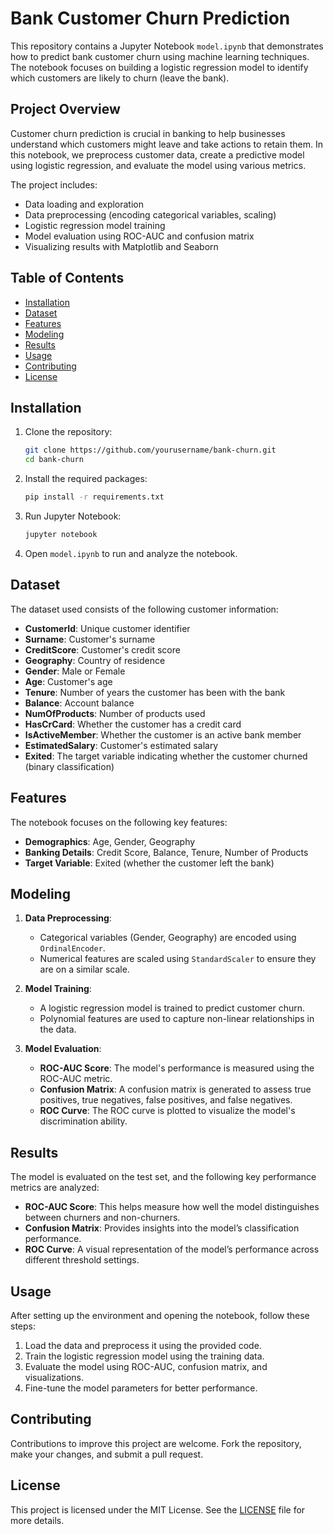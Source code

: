 # Bank Customer Churn Prediction

This repository contains a Jupyter Notebook `model.ipynb` that demonstrates how to predict bank customer churn using machine learning techniques. The notebook focuses on building a logistic regression model to identify which customers are likely to churn (leave the bank).

## Project Overview

Customer churn prediction is crucial in banking to help businesses understand which customers might leave and take actions to retain them. In this notebook, we preprocess customer data, create a predictive model using logistic regression, and evaluate the model using various metrics.

The project includes:
- Data loading and exploration
- Data preprocessing (encoding categorical variables, scaling)
- Logistic regression model training
- Model evaluation using ROC-AUC and confusion matrix
- Visualizing results with Matplotlib and Seaborn

## Table of Contents

- [Installation](#installation)
- [Dataset](#dataset)
- [Features](#features)
- [Modeling](#modeling)
- [Results](#results)
- [Usage](#usage)
- [Contributing](#contributing)
- [License](#license)

## Installation

1. Clone the repository:

    ```bash
    git clone https://github.com/yourusername/bank-churn.git
    cd bank-churn
    ```

2. Install the required packages:

    ```bash
    pip install -r requirements.txt
    ```

3. Run Jupyter Notebook:

    ```bash
    jupyter notebook
    ```

4. Open `model.ipynb` to run and analyze the notebook.

## Dataset

The dataset used consists of the following customer information:
- **CustomerId**: Unique customer identifier
- **Surname**: Customer's surname
- **CreditScore**: Customer's credit score
- **Geography**: Country of residence
- **Gender**: Male or Female
- **Age**: Customer's age
- **Tenure**: Number of years the customer has been with the bank
- **Balance**: Account balance
- **NumOfProducts**: Number of products used
- **HasCrCard**: Whether the customer has a credit card
- **IsActiveMember**: Whether the customer is an active bank member
- **EstimatedSalary**: Customer's estimated salary
- **Exited**: The target variable indicating whether the customer churned (binary classification)

## Features

The notebook focuses on the following key features:
- **Demographics**: Age, Gender, Geography
- **Banking Details**: Credit Score, Balance, Tenure, Number of Products
- **Target Variable**: Exited (whether the customer left the bank)

## Modeling

1. **Data Preprocessing**:
   - Categorical variables (Gender, Geography) are encoded using `OrdinalEncoder`.
   - Numerical features are scaled using `StandardScaler` to ensure they are on a similar scale.
   
2. **Model Training**:
   - A logistic regression model is trained to predict customer churn.
   - Polynomial features are used to capture non-linear relationships in the data.

3. **Model Evaluation**:
   - **ROC-AUC Score**: The model's performance is measured using the ROC-AUC metric.
   - **Confusion Matrix**: A confusion matrix is generated to assess true positives, true negatives, false positives, and false negatives.
   - **ROC Curve**: The ROC curve is plotted to visualize the model's discrimination ability.

## Results

The model is evaluated on the test set, and the following key performance metrics are analyzed:
- **ROC-AUC Score**: This helps measure how well the model distinguishes between churners and non-churners.
- **Confusion Matrix**: Provides insights into the model’s classification performance.
- **ROC Curve**: A visual representation of the model’s performance across different threshold settings.

## Usage

After setting up the environment and opening the notebook, follow these steps:
1. Load the data and preprocess it using the provided code.
2. Train the logistic regression model using the training data.
3. Evaluate the model using ROC-AUC, confusion matrix, and visualizations.
4. Fine-tune the model parameters for better performance.

## Contributing

Contributions to improve this project are welcome. Fork the repository, make your changes, and submit a pull request.

## License

This project is licensed under the MIT License. See the [LICENSE](LICENSE) file for more details.
